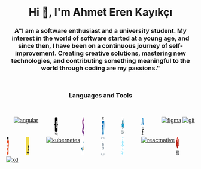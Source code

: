 <!-- <style>
    p a {
        width: 10%;
        padding: 10px;
        box-shadow: rgba(100, 100, 111, 0.2) 0px 7px 29px 0px;
        display: flex;
        justify-content: center;
        align-items: center;
        aspect-ratio: 1;

    }

    p a img {
        width: 50%;
    }

    p {}
</style>
-->
<h1 align="center">Hi 👋, I'm Ahmet Eren Kayıkçı</h1>
<h3 align="center">A"I am a software enthusiast and a university student. My interest in the world of software started
    at a young age, and since then, I have been on a continuous journey of self-improvement. Creating creative
    solutions, mastering new technologies, and contributing something meaningful to the world through coding are my
    passions."</h3>



<br>
<h3 style="text-align: center; margin-top: 20px;">Languages and Tools</h3>
<br>
<p align="left" style="width: 100%;
display: flex;
justify-content: space-between;
width: 100%;
flex-wrap: wrap;">
    <a style=''  href="https://angular.io" target="_blank" rel="noreferrer">
         <img style='width:10% ; margin : 0px 20px;' src="https://angular.io/assets/images/logos/angular/angular.svg" alt="angular" width="50" height="50" />
    </a>
    <a style=''  href="https://getbootstrap.com" target="_blank" rel="noreferrer">
         <img style='width:10% ; margin : 0px 20px;' src="https://raw.githubusercontent.com/devicons/devicon/master/icons/bootstrap/bootstrap-plain-wordmark.svg"
            alt="bootstrap" width="50" height="50" />
    </a>
    <a style=''  href="https://www.w3schools.com/cs/" target="_blank" rel="noreferrer">  <img style='width :15%'
            src="https://raw.githubusercontent.com/devicons/devicon/master/icons/csharp/csharp-original.svg"
            alt="csharp" width="50" height="50" />
    </a>
    <a style=''  href="https://www.w3schools.com/css/" target="_blank" rel="noreferrer">  <img style='width :15%'
            src="https://raw.githubusercontent.com/devicons/devicon/master/icons/css3/css3-original-wordmark.svg"
            alt="css3" width="50" height="50" /> </a> <a style=''  href="https://www.docker.com/" target="_blank" rel="noreferrer">
         <img style='width :15%' src="https://raw.githubusercontent.com/devicons/devicon/master/icons/docker/docker-original-wordmark.svg"
            alt="docker" width="50" height="50" /> </a> <a style=''  href="https://dotnet.microsoft.com/" target="_blank"
        rel="noreferrer">  <img style='width :15%'
            src="https://raw.githubusercontent.com/devicons/devicon/master/icons/dot-net/dot-net-original-wordmark.svg"
            alt="dotnet" width="50" height="50" /> </a> <a style=''  href="https://www.figma.com/" target="_blank" rel="noreferrer">
         <img style='width :15%' src="https://www.vectorlogo.zone/logos/figma/figma-icon.svg" alt="figma" width="40" height="40" /> </a> <a
        href="https://git-scm.com/" target="_blank" rel="noreferrer">  <img style='width :15%'
            src="https://www.vectorlogo.zone/logos/git-scm/git-scm-icon.svg" alt="git" width="50" height="50" /> </a> <a
        href="https://www.w3.org/html/" target="_blank" rel="noreferrer">  <img style='width :15%'
            src="https://raw.githubusercontent.com/devicons/devicon/master/icons/html5/html5-original-wordmark.svg"
            alt="html5" width="50" height="50" /> </a> <a style=''  href="https://developer.mozilla.org/en-US/docs/Web/JavaScript"
        target="_blank" rel="noreferrer">  <img style='width :15%'
            src="https://raw.githubusercontent.com/devicons/devicon/master/icons/javascript/javascript-original.svg"
            alt="javascript" width="50" height="50" /> </a> <a style=''  href="https://kubernetes.io" target="_blank"
        rel="noreferrer">  <img style='width :15%' src="https://www.vectorlogo.zone/logos/kubernetes/kubernetes-icon.svg" alt="kubernetes"
            width="50" height="50" /> </a> <a style=''  href="https://www.mysql.com/" target="_blank" rel="noreferrer">  <img style='width :15%'
            src="https://raw.githubusercontent.com/devicons/devicon/master/icons/mysql/mysql-original-wordmark.svg"
            alt="mysql" width="50" height="50" /> </a> <a style=''  href="https://www.photoshop.com/en" target="_blank"
        rel="noreferrer">  <img style='width :15%'
            src="https://raw.githubusercontent.com/devicons/devicon/master/icons/photoshop/photoshop-line.svg"
            alt="photoshop" width="50" height="50" /> </a> <a style=''  href="https://reactjs.org/" target="_blank" rel="noreferrer">
         <img style='width :15%' src="https://raw.githubusercontent.com/devicons/devicon/master/icons/react/react-original-wordmark.svg"
            alt="react" width="50" height="50" /> </a> <a style=''  href="https://reactnative.dev/" target="_blank" rel="noreferrer">
         <img style='width :15%' src="https://reactnative.dev/img/header_logo.svg" alt="reactnative" width="40" height="40" /> </a> <a
        href="https://redis.io" target="_blank" rel="noreferrer">  <img style='width :15%'
            src="https://raw.githubusercontent.com/devicons/devicon/master/icons/redis/redis-original-wordmark.svg"
            alt="redis" width="50" height="50" /> </a> <a style=''  href="https://www.adobe.com/products/xd.html" target="_blank"
        rel="noreferrer">  <img style='width :15%' src="https://cdn.worldvectorlogo.com/logos/adobe-xd.svg" alt="xd" width="40"
            height="40" /> </a>
</p>
